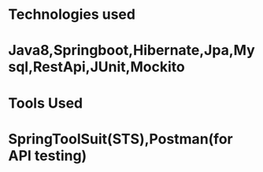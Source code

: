 # Technologies used
# Java8,Springboot,Hibernate,Jpa,Mysql,RestApi,JUnit,Mockito

# Tools Used
# SpringToolSuit(STS),Postman(for API testing)
